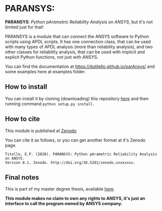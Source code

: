 # PARANSYS: 
**PARANSYS**: *Python pArametric Reliability Analysis on ANSYS*, but it's not limited just for that!

PARANSYS is a module that can connect the ANSYS software to Python scripts using APDL scripts. It has one connection class, that can be used with many types of APDL analysis (more than reliability analysis), and two other classes for reliability analysis, that can be used with implicit and explicit Python functions, not just with ANSYS.

You can find the documentation at https://dutitello.github.io/parAnsys/ and some examples here at examples folder.


## How to install 
You can install it by cloning (downloading) this repository [here](https://github.com/dutitello/parAnsys/archive/master.zip) and then running command `python setup.py install`. 


## How to cite
This module is published at [Zenodo](https://zenodo.com/)

You can cite it as follows, or you can get another format at it's Zenodo page. 
    
    Titello, E.P. (2020). PARANSYS: Python pArametric Reliability Analysis on ANSYS. 
    Version 0.1. Zenodo. http://doi.org/10.5281/zenodo.xxxxxxxx.


## Final notes
This is part of my master degree thesis, available [here](https://lume.ufrgs.br/handle/10183/213006).

**This module makes no claim to own any rights to ANSYS, it's just an interface to call the program owned by ANSYS company.**